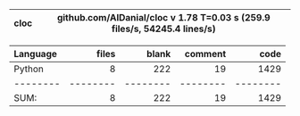 cloc|github.com/AlDanial/cloc v 1.78  T=0.03 s (259.9 files/s, 54245.4 lines/s)
--- | ---

Language|files|blank|comment|code
:-------|-------:|-------:|-------:|-------:
Python|8|222|19|1429
--------|--------|--------|--------|--------
SUM:|8|222|19|1429
